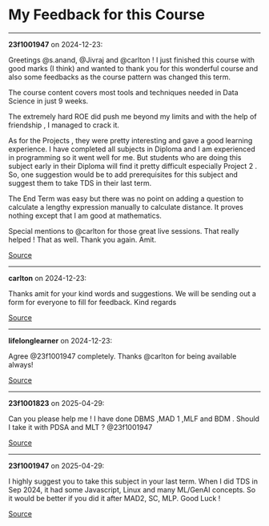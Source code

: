 # My Feedback for this Course


---

**23f1001947** on 2024-12-23:

Greetings @s.anand, @Jivraj and @carlton !
I just finished this course with good marks (I think) and wanted to thank you for this wonderful course and also some feedbacks as the course pattern was changed this term.


The course content covers most tools and techniques needed in Data Science in just 9 weeks.


The extremely hard ROE did push me beyond my limits and with the help of friendship , I managed to crack it.


As for the Projects , they were pretty interesting and gave a good learning experience. I have completed all subjects in Diploma and I am experienced in programming so it went well for me.  But students who are doing this subject early in their Diploma will find it pretty difficult especially Project 2 . So, one suggestion would be to add prerequisites for this subject and suggest them to take TDS in their last term.


The End Term was easy but there was no point on adding a question to calculate a lengthy expression manually to calculate distance. It proves nothing except that I am good at mathematics.


Special mentions to @carlton for those great live sessions. That really helped !
That as well. Thank you again.
Amit.

[Source](https://discourse.onlinedegree.iitm.ac.in/t/my-feedback-for-this-course/160097/1)

---

**carlton** on 2024-12-23:

Thanks amit for your kind words and suggestions. We will be sending out a form for everyone to fill for feedback.
Kind regards

[Source](https://discourse.onlinedegree.iitm.ac.in/t/my-feedback-for-this-course/160097/2)

---

**lifelonglearner** on 2024-12-23:

Agree @23f1001947 completely. Thanks @carlton for being available always!

[Source](https://discourse.onlinedegree.iitm.ac.in/t/my-feedback-for-this-course/160097/3)

---

**23f1001823** on 2025-04-29:

Can you please help me !
I have done DBMS ,MAD 1 ,MLF and BDM . Should I take it with PDSA and MLT ?
@23f1001947

[Source](https://discourse.onlinedegree.iitm.ac.in/t/my-feedback-for-this-course/160097/4)

---

**23f1001947** on 2025-04-29:

I highly suggest you to take this subject in your last term. When I did TDS in Sep 2024, it had some Javascript, Linux and many ML/GenAI concepts. So it would be better if you did it after MAD2, SC, MLP. Good Luck !

[Source](https://discourse.onlinedegree.iitm.ac.in/t/my-feedback-for-this-course/160097/5)